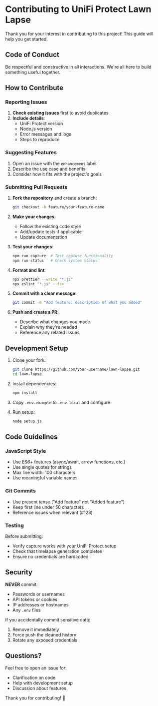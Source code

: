 # Contributing to UniFi Protect Lawn Lapse

Thank you for your interest in contributing to this project! This guide will help you get started.

## Code of Conduct

Be respectful and constructive in all interactions. We're all here to build something useful together.

## How to Contribute

### Reporting Issues

1. **Check existing issues** first to avoid duplicates
2. **Include details**:
   - UniFi Protect version
   - Node.js version
   - Error messages and logs
   - Steps to reproduce

### Suggesting Features

1. Open an issue with the `enhancement` label
2. Describe the use case and benefits
3. Consider how it fits with the project's goals

### Submitting Pull Requests

1. **Fork the repository** and create a branch:

   ```bash
   git checkout -b feature/your-feature-name
   ```

2. **Make your changes**:
   - Follow the existing code style
   - Add/update tests if applicable
   - Update documentation

3. **Test your changes**:

   ```bash
   npm run capture  # Test capture functionality
   npm run status   # Check system status
   ```

4. **Format and lint**:

   ```bash
   npx prettier --write "*.js"
   npx eslint "*.js" --fix
   ```

5. **Commit with a clear message**:

   ```bash
   git commit -m "Add feature: description of what you added"
   ```

6. **Push and create a PR**:
   - Describe what changes you made
   - Explain why they're needed
   - Reference any related issues

## Development Setup

1. Clone your fork:

   ```bash
   git clone https://github.com/your-username/lawn-lapse.git
   cd lawn-lapse
   ```

2. Install dependencies:

   ```bash
   npm install
   ```

3. Copy `.env.example` to `.env.local` and configure

4. Run setup:
   ```bash
   node setup.js
   ```

## Code Guidelines

### JavaScript Style

- Use ES6+ features (async/await, arrow functions, etc.)
- Use single quotes for strings
- Max line width: 100 characters
- Use meaningful variable names

### Git Commits

- Use present tense ("Add feature" not "Added feature")
- Keep first line under 50 characters
- Reference issues when relevant (#123)

### Testing

Before submitting:

- Verify capture works with your UniFi Protect setup
- Check that timelapse generation completes
- Ensure no credentials are hardcoded

## Security

**NEVER** commit:

- Passwords or usernames
- API tokens or cookies
- IP addresses or hostnames
- Any `.env` files

If you accidentally commit sensitive data:

1. Remove it immediately
2. Force push the cleaned history
3. Rotate any exposed credentials

## Questions?

Feel free to open an issue for:

- Clarification on code
- Help with development setup
- Discussion about features

Thank you for contributing! 🎥
